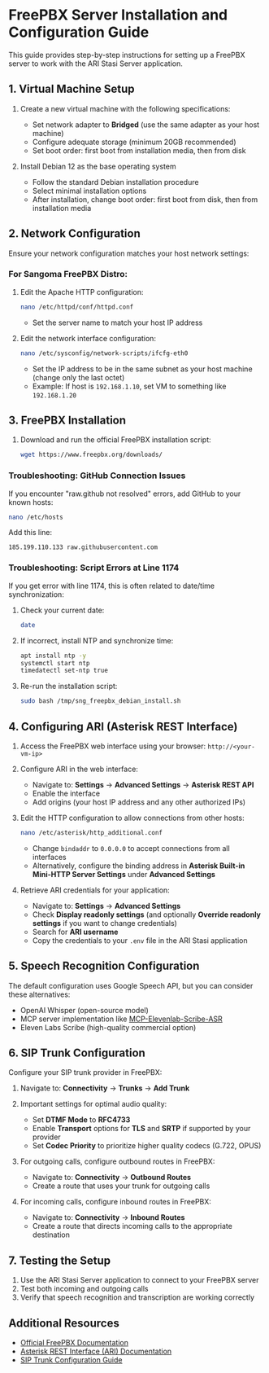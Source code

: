 # FreePBX Server Installation and Configuration Guide

This guide provides step-by-step instructions for setting up a FreePBX server to work with the ARI Stasi Server application.

## 1. Virtual Machine Setup

1. Create a new virtual machine with the following specifications:
   - Set network adapter to **Bridged** (use the same adapter as your host machine)
   - Configure adequate storage (minimum 20GB recommended)
   - Set boot order: first boot from installation media, then from disk

2. Install Debian 12 as the base operating system
   - Follow the standard Debian installation procedure
   - Select minimal installation options
   - After installation, change boot order: first boot from disk, then from installation media

## 2. Network Configuration

Ensure your network configuration matches your host network settings:

### For Sangoma FreePBX Distro:

1. Edit the Apache HTTP configuration:
   ```bash
   nano /etc/httpd/conf/httpd.conf
   ```
   - Set the server name to match your host IP address

2. Edit the network interface configuration:
   ```bash
   nano /etc/sysconfig/network-scripts/ifcfg-eth0
   ```
   - Set the IP address to be in the same subnet as your host machine (change only the last octet)
   - Example: If host is `192.168.1.10`, set VM to something like `192.168.1.20`

## 3. FreePBX Installation

1. Download and run the official FreePBX installation script:
   ```bash
   wget https://www.freepbx.org/downloads/
   ```

### Troubleshooting: GitHub Connection Issues

If you encounter "raw.github not resolved" errors, add GitHub to your known hosts:
   ```bash
   nano /etc/hosts
   ```
   Add this line:
   ```
   185.199.110.133 raw.githubusercontent.com
   ```

### Troubleshooting: Script Errors at Line 1174

If you get error with line 1174, this is often related to date/time synchronization:

1. Check your current date:
   ```bash
   date
   ```

2. If incorrect, install NTP and synchronize time:
   ```bash
   apt install ntp -y
   systemctl start ntp
   timedatectl set-ntp true
   ```

3. Re-run the installation script:
   ```bash
   sudo bash /tmp/sng_freepbx_debian_install.sh
   ```

## 4. Configuring ARI (Asterisk REST Interface)

1. Access the FreePBX web interface using your browser: `http://<your-vm-ip>`

2. Configure ARI in the web interface:
   - Navigate to: **Settings** → **Advanced Settings** → **Asterisk REST API**
   - Enable the interface
   - Add origins (your host IP address and any other authorized IPs)

3. Edit the HTTP configuration to allow connections from other hosts:
   ```bash
   nano /etc/asterisk/http_additional.conf
   ```
   - Change `bindaddr` to `0.0.0.0` to accept connections from all interfaces
   - Alternatively, configure the binding address in **Asterisk Built-in Mini-HTTP Server Settings** under **Advanced Settings**

4. Retrieve ARI credentials for your application:
   - Navigate to: **Settings** → **Advanced Settings** 
   - Check **Display readonly settings** (and optionally **Override readonly settings** if you want to change credentials)
   - Search for **ARI username**
   - Copy the credentials to your `.env` file in the ARI Stasi application

## 5. Speech Recognition Configuration

The default configuration uses Google Speech API, but you can consider these alternatives:

- OpenAI Whisper (open-source model)
- MCP server implementation like [MCP-Elevenlab-Scribe-ASR](https://github.com/aromanstatue/MCP-Elevenlab-Scribe-ASR)
- Eleven Labs Scribe (high-quality commercial option)

## 6. SIP Trunk Configuration

Configure your SIP trunk provider in FreePBX:

1. Navigate to: **Connectivity** → **Trunks** → **Add Trunk**

2. Important settings for optimal audio quality:
   - Set **DTMF Mode** to **RFC4733**
   - Enable **Transport** options for **TLS** and **SRTP** if supported by your provider
   - Set **Codec Priority** to prioritize higher quality codecs (G.722, OPUS)

3. For outgoing calls, configure outbound routes in FreePBX:
   - Navigate to: **Connectivity** → **Outbound Routes**
   - Create a route that uses your trunk for outgoing calls

4. For incoming calls, configure inbound routes in FreePBX:
   - Navigate to: **Connectivity** → **Inbound Routes**
   - Create a route that directs incoming calls to the appropriate destination

## 7. Testing the Setup

1. Use the ARI Stasi Server application to connect to your FreePBX server
2. Test both incoming and outgoing calls
3. Verify that speech recognition and transcription are working correctly

## Additional Resources

- [Official FreePBX Documentation](https://wiki.freepbx.org/)
- [Asterisk REST Interface (ARI) Documentation](https://wiki.asterisk.org/wiki/display/AST/Asterisk+REST+Interface+(ARI))
- [SIP Trunk Configuration Guide](https://wiki.freepbx.org/display/FPG/Trunks+Module) 